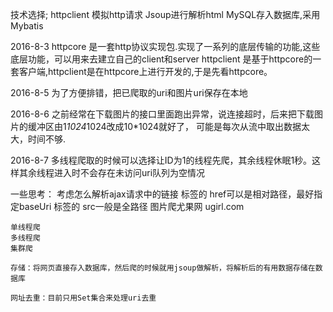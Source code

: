 技术选择;
	httpclient 模拟http请求
	Jsoup进行解析html
	MySQL存入数据库,采用Mybatis

2016-8-3
	httpcore   是一套http协议实现包.实现了一系列的底层传输的功能,这些底层功能，可以用来去建立自己的client和server
	httpclient 是基于httpcore的一套客户端,httpclient是在httpcore上进行开发的,于是先看httpcore。 

2016-8-5
	为了方便排错，把已爬取的uri和图片uri保存在本地

2016-8-6
	之前经常在下载图片的接口里面跑出异常，说连接超时，后来把下载图片的缓冲区由1*1024*1024改成10*1024就好了，
	可能是每次从流中取出数据太大，时间不够.

2016-8-7
	多线程爬取的时候可以选择让ID为1的线程先爬，其余线程休眠1秒。这样其余线程进入时不会存在未访问uri队列为空情况
	
	
一些思考：
	考虑怎么解析ajax请求中的链接
	<a/>标签的 href可以是相对路径，最好指定baseUri
	<img/>标签的 src一般是全路径
	图片爬尤果网  ugirl.com

	单线程爬
	多线程爬
	集群爬

	存储：将网页直接存入数据库，然后爬的时候就用jsoup做解析，将解析后的有用数据存储在数据库

	网址去重：目前只用Set集合来处理uri去重